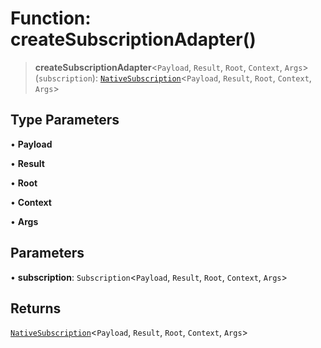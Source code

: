 # Function: createSubscriptionAdapter()

> **createSubscriptionAdapter**\<`Payload`, `Result`, `Root`, `Context`, `Args`\>(`subscription`): [`NativeSubscription`](../type-aliases/NativeSubscription.md)\<`Payload`, `Result`, `Root`, `Context`, `Args`\>

## Type Parameters

• **Payload**

• **Result**

• **Root**

• **Context**

• **Args**

## Parameters

• **subscription**: `Subscription`\<`Payload`, `Result`, `Root`, `Context`, `Args`\>

## Returns

[`NativeSubscription`](../type-aliases/NativeSubscription.md)\<`Payload`, `Result`, `Root`, `Context`, `Args`\>
